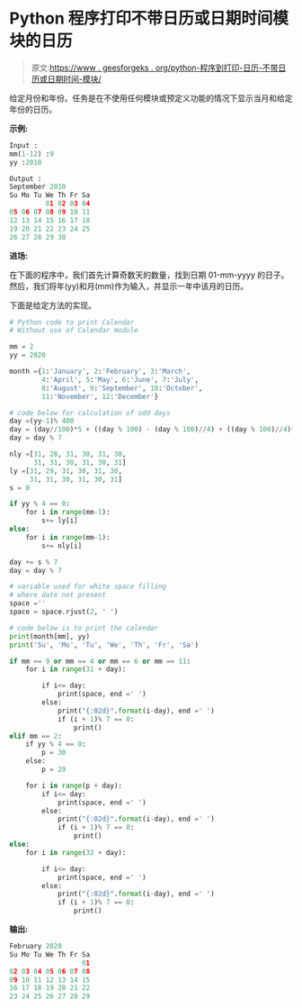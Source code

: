 # Python 程序打印不带日历或日期时间模块的日历

> 原文:[https://www . geesforgeks . org/python-程序到打印-日历-不带日历或日期时间-模块/](https://www.geeksforgeeks.org/python-program-to-print-calendar-without-calendar-or-datetime-module/)

给定月份和年份。任务是在不使用任何模块或预定义功能的情况下显示当月和给定年份的日历。

**示例:**

```py
Input : 
mm(1-12) :9
yy :2010

Output :    
September 2010
Su Mo Tu We Th Fr Sa
         01 02 03 04 
05 06 07 08 09 10 11 
12 13 14 15 16 17 18 
19 20 21 22 23 24 25 
26 27 28 29 30 

```

**进场:**

在下面的程序中，我们首先计算奇数天的数量，找到日期 01-mm-yyyy 的日子。然后，我们将年(yy)和月(mm)作为输入，并显示一年中该月的日历。

下面是给定方法的实现。

```py
# Python code to print Calendar
# Without use of Calendar module

mm = 2
yy = 2020

month ={1:'January', 2:'February', 3:'March', 
        4:'April', 5:'May', 6:'June', 7:'July',
        8:'August', 9:'September', 10:'October',
        11:'November', 12:'December'}

# code below for calculation of odd days
day =(yy-1)% 400
day = (day//100)*5 + ((day % 100) - (day % 100)//4) + ((day % 100)//4)*2
day = day % 7

nly =[31, 28, 31, 30, 31, 30, 
      31, 31, 30, 31, 30, 31]
ly =[31, 29, 31, 30, 31, 30, 
     31, 31, 30, 31, 30, 31]
s = 0

if yy % 4 == 0:
    for i in range(mm-1):
        s+= ly[i]
else:
    for i in range(mm-1):
        s+= nly[i]

day += s % 7
day = day % 7

# variable used for white space filling 
# where date not present
space =''
space = space.rjust(2, ' ')

# code below is to print the calendar
print(month[mm], yy)
print('Su', 'Mo', 'Tu', 'We', 'Th', 'Fr', 'Sa')

if mm == 9 or mm == 4 or mm == 6 or mm == 11: 
    for i in range(31 + day):

        if i<= day:
            print(space, end =' ')
        else:
            print("{:02d}".format(i-day), end =' ')
            if (i + 1)% 7 == 0:
                print()
elif mm == 2:
    if yy % 4 == 0:
        p = 30
    else:
        p = 29

    for i in range(p + day):
        if i<= day:
            print(space, end =' ')
        else:
            print("{:02d}".format(i-day), end =' ')
            if (i + 1)% 7 == 0:
                print() 
else:
    for i in range(32 + day):

        if i<= day:
            print(space, end =' ')
        else:
            print("{:02d}".format(i-day), end =' ')
            if (i + 1)% 7 == 0:
                print()
```

**输出:**

```py
February 2020
Su Mo Tu We Th Fr Sa
                  01 
02 03 04 05 06 07 08 
09 10 11 12 13 14 15 
16 17 18 19 20 21 22 
23 24 25 26 27 28 29

```